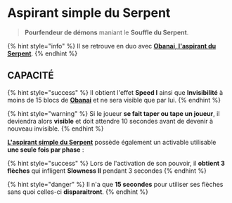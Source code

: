 # Aspirant simple du Serpent

> **Pourfendeur de démons** maniant le **Souffle du Serpent**.

{% hint style="info" %}
Il se retrouve en duo avec [**Obanai, l'aspirant du Serpent**](broken-reference).
{% endhint %}

## CAPACITÉ

{% hint style="success" %}
Il obtient l'effet **Speed I** ainsi que **Invisibilité** à moins de 15 blocs de [**Obanai**](broken-reference) et ne sera visible que par lui.
{% endhint %}

{% hint style="warning" %}
Si le joueur **se fait taper ou tape un joueur**, il deviendra alors **visible** et doit attendre 10 secondes avant de devenir à nouveau invisible.
{% endhint %}

[**L'aspirant simple du Serpent**](broken-reference) possède également un activable utilisable **une seule fois par phase** :

{% hint style="success" %}
Lors de l'activation de son pouvoir, il **obtient 3 flèches** qui infligent **Slowness II** pendant 3 secondes&#x20;
{% endhint %}

{% hint style="danger" %}
Il n'a que **15 secondes** pour utiliser ses flèches sans quoi celles-ci **disparaitront**.&#x20;
{% endhint %}
